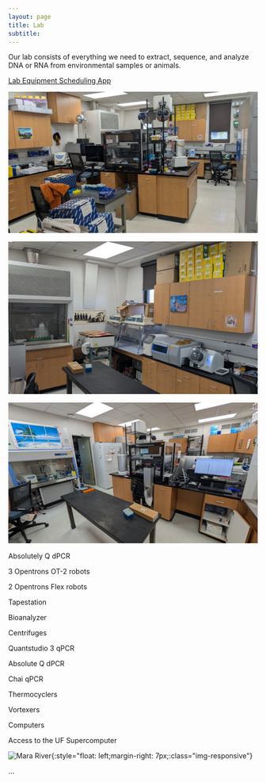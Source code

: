 ```yaml
---
layout: page
title: Lab
subtitle: 
---
```


Our lab consists of everything we need to extract, sequence, and analyze DNA or RNA from environmental samples or animals. 

[Lab Equipment Scheduling App](https://ufduttonlab.github.io/lab-scheduler/)

![lab1](img/lab1.png)

![lab2](img/lab2.png)

![lab3](img/lab3.png)

Absolutely Q dPCR

3 Opentrons OT-2 robots

2 Opentrons Flex robots

Tapestation

Bioanalyzer

Centrifuges

Quantstudio 3 qPCR

Absolute Q dPCR

Chai qPCR

Thermocyclers

Vortexers

Computers

Access to the UF Supercomputer


![Mara River](img/PXL_20220701_101424622.MP.jpg){:style="float: left;margin-right: 7px;:class="img-responsive"}



...
